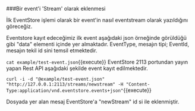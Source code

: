 ###Bir event'i 'Stream' olarak eklenmesi

İlk EventStore işlemi olarak bir event'in nasıl eventstream olarak yazıldığını göreceğiz. 

Eventstore kayıt edeceğimiz ilk event aşağıdaki json örneğinde görüldüğü gibi "data" elementi içinde yer almaktadır. EventType, mesajın tipi; EventId, mesajın tekil id sini temsil etmektedir. 

 `cat example/test-event.json`{{execute}}
EventStore 2113 portundan yayın yapan Rest API aşağıdaki şekilde event kayıt edilmektedir.

 `curl -i -d "@example/test-event.json" "http://127.0.0.1:2113/streams/newstream" -H "Content-Type:application/vnd.eventstore.events+json"`{{execute}}

 Dosyada yer alan mesaj EventStore'a "newStream" id si ile eklenmiştir.